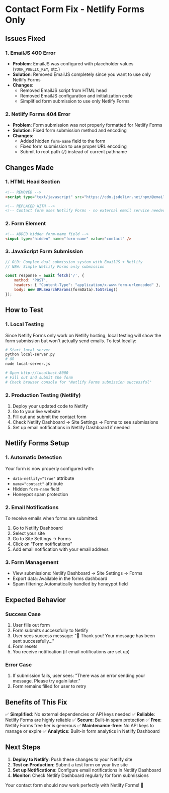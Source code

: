# Contact Form Fix - Netlify Forms Only

## Issues Fixed

### 1. EmailJS 400 Error
- **Problem**: EmailJS was configured with placeholder values (`YOUR_PUBLIC_KEY`, etc.)
- **Solution**: Removed EmailJS completely since you want to use only Netlify Forms
- **Changes**: 
  - Removed EmailJS script from HTML head
  - Removed EmailJS configuration and initialization code
  - Simplified form submission to use only Netlify Forms

### 2. Netlify Forms 404 Error
- **Problem**: Form submission was not properly formatted for Netlify Forms
- **Solution**: Fixed form submission method and encoding
- **Changes**:
  - Added hidden `form-name` field to the form
  - Fixed form submission to use proper URL encoding
  - Submit to root path (`/`) instead of current pathname

## Changes Made

### 1. HTML Head Section
```html
<!-- REMOVED -->
<script type="text/javascript" src="https://cdn.jsdelivr.net/npm/@emailjs/browser@4/dist/email.min.js"></script>

<!-- REPLACED WITH -->
<!-- Contact form uses Netlify Forms - no external email service needed -->
```

### 2. Form Element
```html
<!-- ADDED hidden form-name field -->
<input type="hidden" name="form-name" value="contact" />
```

### 3. JavaScript Form Submission
```javascript
// OLD: Complex dual submission system with EmailJS + Netlify
// NEW: Simple Netlify Forms only submission

const response = await fetch('/', {
    method: 'POST',
    headers: { "Content-Type": "application/x-www-form-urlencoded" },
    body: new URLSearchParams(formData).toString()
});
```

## How to Test

### 1. Local Testing
Since Netlify Forms only work on Netlify hosting, local testing will show the form submission but won't actually send emails. To test locally:

```bash
# Start local server
python local-server.py
# OR
node local-server.js

# Open http://localhost:8000
# Fill out and submit the form
# Check browser console for "Netlify Forms submission successful"
```

### 2. Production Testing (Netlify)
1. Deploy your updated code to Netlify
2. Go to your live website
3. Fill out and submit the contact form
4. Check Netlify Dashboard → Site Settings → Forms to see submissions
5. Set up email notifications in Netlify Dashboard if needed

## Netlify Forms Setup

### 1. Automatic Detection
Your form is now properly configured with:
- `data-netlify="true"` attribute
- `name="contact"` attribute
- Hidden `form-name` field
- Honeypot spam protection

### 2. Email Notifications
To receive emails when forms are submitted:
1. Go to Netlify Dashboard
2. Select your site
3. Go to Site Settings → Forms
4. Click on "Form notifications"
5. Add email notification with your email address

### 3. Form Management
- View submissions: Netlify Dashboard → Site Settings → Forms
- Export data: Available in the forms dashboard
- Spam filtering: Automatically handled by honeypot field

## Expected Behavior

### Success Case
1. User fills out form
2. Form submits successfully to Netlify
3. User sees success message: "🎉 Thank you! Your message has been sent successfully..."
4. Form resets
5. You receive notification (if email notifications are set up)

### Error Case
1. If submission fails, user sees: "There was an error sending your message. Please try again later."
2. Form remains filled for user to retry

## Benefits of This Fix

✅ **Simplified**: No external dependencies or API keys needed
✅ **Reliable**: Netlify Forms are highly reliable
✅ **Secure**: Built-in spam protection
✅ **Free**: Netlify Forms free tier is generous
✅ **Maintenance-free**: No API keys to manage or expire
✅ **Analytics**: Built-in form analytics in Netlify Dashboard

## Next Steps

1. **Deploy to Netlify**: Push these changes to your Netlify site
2. **Test on Production**: Submit a test form on your live site
3. **Set up Notifications**: Configure email notifications in Netlify Dashboard
4. **Monitor**: Check Netlify Dashboard regularly for form submissions

Your contact form should now work perfectly with Netlify Forms! 🚀